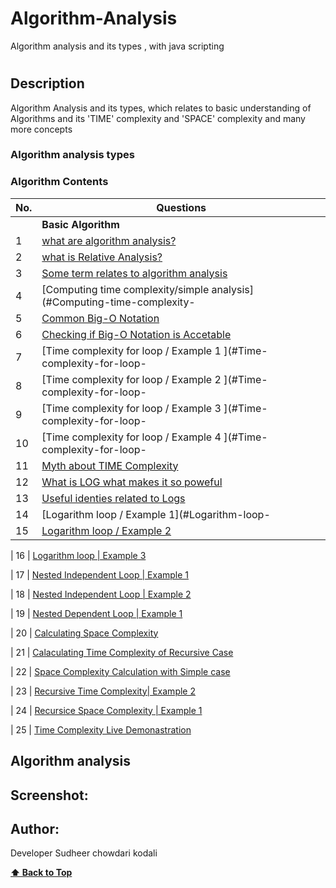 # Algorithm-Analysis
Algorithm analysis and its types , with java scripting
# 

## Description
<p> Algorithm Analysis and its types, which relates to basic understanding of Algorithms and its 'TIME' complexity and 'SPACE' complexity and many more concepts </p>



<!--## Tech-stack
<p> Project is done entirely with Javascript </p>-->

### Algorithm analysis types

### Algorithm Contents

| No. | Questions                                                                                                                                                              |
| --- | -------------------------------------------------------------------------------------------------------------------------------------------------------------------------------------------------------------------------------- |
|     | **Basic Algorithm**                                                                                                                                                    |
| 1   |  [what are algorithm analysis?](#what-are-Algorithm-analysis)                                                                                                          |
| 2   | [what is Relative Analysis?](#what-is-Relative-analysis)                                                                                                               |
| 3   | [Some term relates to algorithm analysis](#Some-term-relate-to-algorithm-analysis)                                                                                     |
| 4   | [Computing time complexity/simple analysis](#Computing-time-complexity-|-simple-analysis)                                                                              |                                        
| 5   | [Common Big-O Notation](#Common-Big-O-Notation)                                                                                                                        |
| 6   | [Checking if Big-O Notation is Accetable](#Checking-if-Big-O-Notation-is-Accetable)                                                                                    |
| 7   | [Time complexity for loop / Example 1 ](#Time-complexity-for-loop-|-Example-1 )                                                                                        |  
| 8   | [Time complexity for loop / Example 2 ](#Time-complexity-for-loop-|-Example-2 )                                                                                        |
| 9   | [Time complexity for loop / Example 3 ](#Time-complexity-for-loop-|-Example-3 )                                                                                        |
| 10  | [Time complexity for loop / Example 4 ](#Time-complexity-for-loop-|-Example-4 )                                                                                        |
| 11  | [Myth about TIME Complexity](#Myth-about-TIME-Complexity)                                                                                                              |          
| 12  | [What is LOG what makes it so poweful](#[What-is-LOG-what-makes-it-so-poweful)                                                                                         |
| 13  | [Useful identies related to Logs](#Useful-identies-related-to-Logs)                                                                                                    |       
| 14  | [Logarithm loop / Example 1](#Logarithm-loop-|-Example-1)                                                                                                              |
| 15  | [Logarithm loop / Example 2](#)                                                                                                                                        |

| 16  | [Logarithm loop | Example 3](#)

| 17  | [Nested Independent Loop | Example 1](#)

| 18  | [Nested Independent Loop | Example 2](#)

| 19  | [Nested Dependent Loop | Example 1](#)

| 20  | [Calculating Space Complexity](#)

| 21  | [Calaculating Time Complexity of Recursive Case](#)

| 22  | [Space Complexity Calculation with Simple case](#)

| 23  | [Recursive Time Complexity| Example 2](#)

| 24  | [Recursice Space Complexity | Example 1](#)

| 25  | [Time Complexity Live Demonastration](#)



 ## Algorithm analysis

<!--<ol>
                <li> what is Algorithm Analysis </li>
                <li> what is Relative Analysis</li>
                <li> Some term relates to algorithm analysis </li>
                <li> Computing time complexity| Simple Example1 </li>
                <li> Common Big-O Notation</li>
                <li> Checking if Big-O Notation is Accetable </li>  
                <li> Time complexity for Loop | Example 1 </li>
                <li> Time complexity for Loop | Example 2 </li>
                <li> Time complexity for Loop | Example 3 </li>
                <li> Time complexity for Loop | Example 4 </li>
                <li> Myth about TIME Complexity </li>
                <li> What is LOG what makes it so Powerful </li>
                <li> Useful Identities related to logs </li>
                <li> Logarithm loop | Example1 </li>
                <li> Logarithm loop | Example2 </li>
                <li> Logarithm loop | Example3 </li>
                <li> Nexted Independent Loop | Example 1 </li>
                <li> Nexted Independent Loop | Example 2 </li>
                <li> Nexted Dependent Loop | Example 1 </li>
                <li> calculating space complexity </li>
                <li> calculating time complexity of recrusive cases</li>
                <li> space complexity calculation simple case</li>
                <li> Recursive Time Complexity | Example 2 </li>
                <li> Recursive Space Complexity | Example 2 </li>
                <li> Time complexity Live Demonistration </li>
</ol>-->


## Screenshot:

<!--![Image of TREX GAME](./trex.png)-->

## Author:

Developer Sudheer chowdari kodali

  **[⬆ Back to Top](#Algorithm-analysis-types)**

                                                            




 




